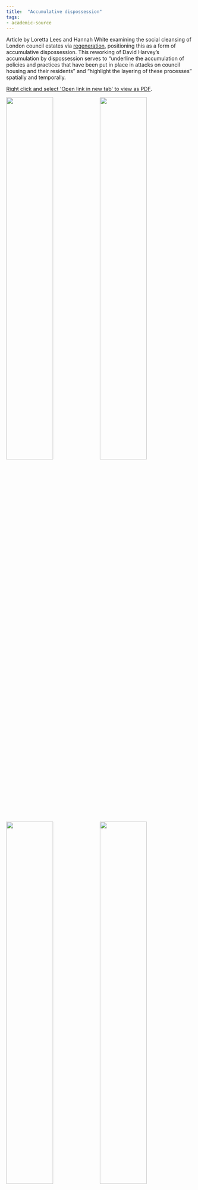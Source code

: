 ```yaml
---
title:  "Accumulative dispossession"
tags:
- academic-source
---
```


Article by Loretta Lees and Hannah White examining the social cleansing of London council estates via [regeneration](cause-effect-affect/regeneration), positioning this as a form of accumulative dispossession. This reworking of David Harvey’s accumulation by dispossession serves to “underline the accumulation of policies and practices that have been put in place in attacks on council housing and their residents” and “highlight the layering of these processes” spatially and temporally.

<a href="https://elaraks.github.io/dampcapital/images/theory/Lees-White-accumulativedisposession.pdf" target="_blank">Right click and select 'Open link in new tab' to view as PDF</a>.

<img src="https://elaraks.github.io/dampcapital/Lees-White-accumulativedisposession-02.jpg" width="50%"/><img src="https://elaraks.github.io/dampcapital/Lees-White-accumulativedisposession-03.jpg" width="50%"/>
<img src="https://elaraks.github.io/dampcapital/Lees-White-accumulativedisposession-04.jpg" width="50%"/><img src="https://elaraks.github.io/dampcapital/Lees-White-accumulativedisposession-05.jpg" width="50%"/>
<img src="https://elaraks.github.io/dampcapital/Lees-White-accumulativedisposession-06.jpg" width="50%"/><img src="https://elaraks.github.io/dampcapital/Lees-White-accumulativedisposession-07.jpg" width="50%"/>
<img src="https://elaraks.github.io/dampcapital/Lees-White-accumulativedisposession-08.jpg" width="50%"/><img src="https://elaraks.github.io/dampcapital/Lees-White-accumulativedisposession-09.jpg" width="50%"/>
<img src="https://elaraks.github.io/dampcapital/Lees-White-accumulativedisposession-10.jpg" width="50%"/><img src="https://elaraks.github.io/dampcapital/Lees-White-accumulativedisposession-11.jpg" width="50%"/>
<img src="https://elaraks.github.io/dampcapital/Lees-White-accumulativedisposession-12.jpg" width="50%"/><img src="https://elaraks.github.io/dampcapital/Lees-White-accumulativedisposession-13.jpg" width="50%"/>
<img src="https://elaraks.github.io/dampcapital/Lees-White-accumulativedisposession-14.jpg" width="50%"/><img src="https://elaraks.github.io/dampcapital/Lees-White-accumulativedisposession-15.jpg" width="50%"/>
<img src="https://elaraks.github.io/dampcapital/Lees-White-accumulativedisposession-16.jpg" width="50%"/><img src="https://elaraks.github.io/dampcapital/Lees-White-accumulativedisposession-17.jpg" width="50%"/>
<img src="https://elaraks.github.io/dampcapital/Lees-White-accumulativedisposession-18.jpg" width="50%"/><img src="https://elaraks.github.io/dampcapital/Lees-White-accumulativedisposession-19.jpg" width="50%"/>
